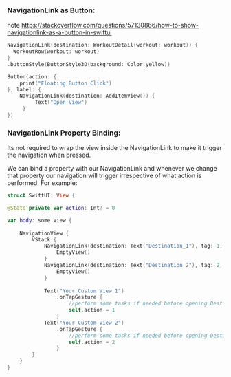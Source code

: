 ### NavigationLink as Button:
note https://stackoverflow.com/questions/57130866/how-to-show-navigationlink-as-a-button-in-swiftui
```swift
NavigationLink(destination: WorkoutDetail(workout: workout)) {
  WorkoutRow(workout: workout)
}
.buttonStyle(ButtonStyle3D(background: Color.yellow))

Button(action: {
    print("Floating Button Click")
}, label: {
    NavigationLink(destination: AddItemView()) {
         Text("Open View")
     }
})
```

### NavigationLink Property Binding:
Its not required to wrap the view inside the NavigationLink to make it trigger the navigation when pressed.

We can bind a property with our NavigationLink and whenever we change that property our navigation will trigger irrespective of what action is performed. For example:

```swift
struct SwiftUI: View {

@State private var action: Int? = 0

var body: some View {
    
    NavigationView {
        VStack {
            NavigationLink(destination: Text("Destination_1"), tag: 1, selection: $action) {
                EmptyView()
            }
            NavigationLink(destination: Text("Destination_2"), tag: 2, selection: $action) {
                EmptyView()
            }
            
            Text("Your Custom View 1")
                .onTapGesture {
                    //perform some tasks if needed before opening Destination view
                    self.action = 1
                }
            Text("Your Custom View 2")
                .onTapGesture {
                    //perform some tasks if needed before opening Destination view
                    self.action = 2
                }
        }
    }
}
```